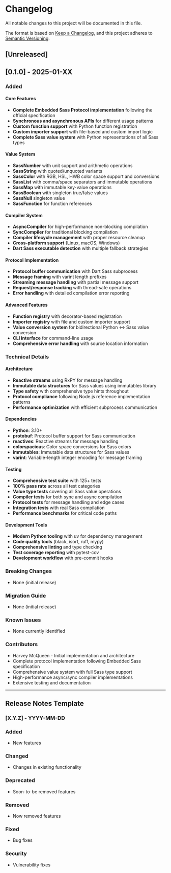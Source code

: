 # Changelog

All notable changes to this project will be documented in this file.

The format is based on [Keep a Changelog](https://keepachangelog.com/en/1.0.0/),
and this project adheres to [Semantic Versioning](https://semver.org/spec/v2.0.0.html).

## [Unreleased]

## [0.1.0] - 2025-01-XX

### Added

#### Core Features
- **Complete Embedded Sass Protocol implementation** following the official specification
- **Synchronous and asynchronous APIs** for different usage patterns
- **Custom function support** with Python function registration
- **Custom importer support** with file-based and custom import logic
- **Complete Sass value system** with Python representations of all Sass types

#### Value System
- **SassNumber** with unit support and arithmetic operations
- **SassString** with quoted/unquoted variants
- **SassColor** with RGB, HSL, HWB color space support and conversions
- **SassList** with comma/space separators and immutable operations
- **SassMap** with immutable key-value operations
- **SassBoolean** with singleton true/false values
- **SassNull** singleton value
- **SassFunction** for function references

#### Compiler System
- **AsyncCompiler** for high-performance non-blocking compilation
- **SyncCompiler** for traditional blocking compilation
- **Compiler lifecycle management** with proper resource cleanup
- **Cross-platform support** (Linux, macOS, Windows)
- **Dart Sass executable detection** with multiple fallback strategies

#### Protocol Implementation
- **Protocol buffer communication** with Dart Sass subprocess
- **Message framing** with varint length prefixes
- **Streaming message handling** with partial message support
- **Request/response tracking** with thread-safe operations
- **Error handling** with detailed compilation error reporting

#### Advanced Features
- **Function registry** with decorator-based registration
- **Importer registry** with file and custom importer support
- **Value conversion system** for bidirectional Python ↔ Sass value conversion
- **CLI interface** for command-line usage
- **Comprehensive error handling** with source location information

### Technical Details

#### Architecture
- **Reactive streams** using RxPY for message handling
- **Immutable data structures** for Sass values using immutables library
- **Type safety** with comprehensive type hints throughout
- **Protocol compliance** following Node.js reference implementation patterns
- **Performance optimization** with efficient subprocess communication

#### Dependencies
- **Python**: 3.10+
- **protobuf**: Protocol buffer support for Sass communication
- **reactivex**: Reactive streams for message handling
- **colorspacious**: Color space conversions for Sass colors
- **immutables**: Immutable data structures for Sass values
- **varint**: Variable-length integer encoding for message framing

#### Testing
- **Comprehensive test suite** with 125+ tests
- **100% pass rate** across all test categories
- **Value type tests** covering all Sass value operations
- **Compiler tests** for both sync and async compilation
- **Protocol tests** for message handling and edge cases
- **Integration tests** with real Sass compilation
- **Performance benchmarks** for critical code paths

#### Development Tools
- **Modern Python tooling** with uv for dependency management
- **Code quality tools** (black, isort, ruff, mypy)
- **Comprehensive linting** and type checking
- **Test coverage reporting** with pytest-cov
- **Development workflow** with pre-commit hooks

### Breaking Changes
- None (initial release)

### Migration Guide
- None (initial release)

### Known Issues
- None currently identified

### Contributors
- Harvey McQueen - Initial implementation and architecture
- Complete protocol implementation following Embedded Sass specification
- Comprehensive value system with full Sass type support
- High-performance async/sync compiler implementations
- Extensive testing and documentation

---

## Release Notes Template

### [X.Y.Z] - YYYY-MM-DD

### Added
- New features

### Changed
- Changes in existing functionality

### Deprecated
- Soon-to-be removed features

### Removed
- Now removed features

### Fixed
- Bug fixes

### Security
- Vulnerability fixes
